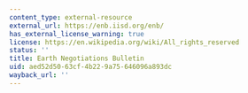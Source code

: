 ```yaml
---
content_type: external-resource
external_url: https://enb.iisd.org/enb/
has_external_license_warning: true
license: https://en.wikipedia.org/wiki/All_rights_reserved
status: ''
title: Earth Negotiations Bulletin
uid: aed52d50-63cf-4b22-9a75-646096a893dc
wayback_url: ''
---
```

